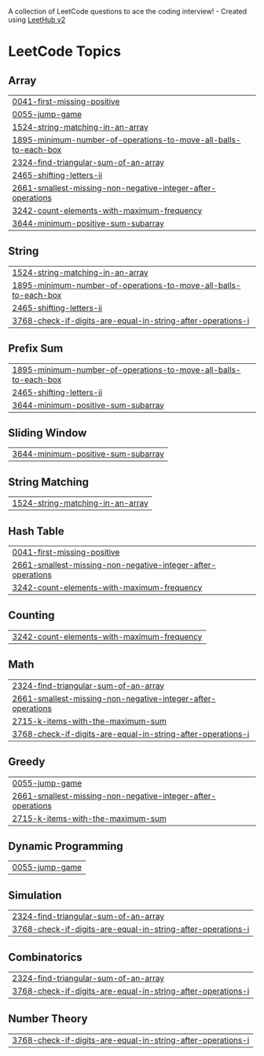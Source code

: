 A collection of LeetCode questions to ace the coding interview! - Created using [LeetHub v2](https://github.com/arunbhardwaj/LeetHub-2.0)
<!---LeetCode Topics Start-->
# LeetCode Topics
## Array
|  |
| ------- |
| [0041-first-missing-positive](https://github.com/anandayush81/LeetCode/tree/master/0041-first-missing-positive) |
| [0055-jump-game](https://github.com/anandayush81/LeetCode/tree/master/0055-jump-game) |
| [1524-string-matching-in-an-array](https://github.com/anandayush81/LeetCode/tree/master/1524-string-matching-in-an-array) |
| [1895-minimum-number-of-operations-to-move-all-balls-to-each-box](https://github.com/anandayush81/LeetCode/tree/master/1895-minimum-number-of-operations-to-move-all-balls-to-each-box) |
| [2324-find-triangular-sum-of-an-array](https://github.com/anandayush81/LeetCode/tree/master/2324-find-triangular-sum-of-an-array) |
| [2465-shifting-letters-ii](https://github.com/anandayush81/LeetCode/tree/master/2465-shifting-letters-ii) |
| [2661-smallest-missing-non-negative-integer-after-operations](https://github.com/anandayush81/LeetCode/tree/master/2661-smallest-missing-non-negative-integer-after-operations) |
| [3242-count-elements-with-maximum-frequency](https://github.com/anandayush81/LeetCode/tree/master/3242-count-elements-with-maximum-frequency) |
| [3644-minimum-positive-sum-subarray](https://github.com/anandayush81/LeetCode/tree/master/3644-minimum-positive-sum-subarray) |
## String
|  |
| ------- |
| [1524-string-matching-in-an-array](https://github.com/anandayush81/LeetCode/tree/master/1524-string-matching-in-an-array) |
| [1895-minimum-number-of-operations-to-move-all-balls-to-each-box](https://github.com/anandayush81/LeetCode/tree/master/1895-minimum-number-of-operations-to-move-all-balls-to-each-box) |
| [2465-shifting-letters-ii](https://github.com/anandayush81/LeetCode/tree/master/2465-shifting-letters-ii) |
| [3768-check-if-digits-are-equal-in-string-after-operations-i](https://github.com/anandayush81/LeetCode/tree/master/3768-check-if-digits-are-equal-in-string-after-operations-i) |
## Prefix Sum
|  |
| ------- |
| [1895-minimum-number-of-operations-to-move-all-balls-to-each-box](https://github.com/anandayush81/LeetCode/tree/master/1895-minimum-number-of-operations-to-move-all-balls-to-each-box) |
| [2465-shifting-letters-ii](https://github.com/anandayush81/LeetCode/tree/master/2465-shifting-letters-ii) |
| [3644-minimum-positive-sum-subarray](https://github.com/anandayush81/LeetCode/tree/master/3644-minimum-positive-sum-subarray) |
## Sliding Window
|  |
| ------- |
| [3644-minimum-positive-sum-subarray](https://github.com/anandayush81/LeetCode/tree/master/3644-minimum-positive-sum-subarray) |
## String Matching
|  |
| ------- |
| [1524-string-matching-in-an-array](https://github.com/anandayush81/LeetCode/tree/master/1524-string-matching-in-an-array) |
## Hash Table
|  |
| ------- |
| [0041-first-missing-positive](https://github.com/anandayush81/LeetCode/tree/master/0041-first-missing-positive) |
| [2661-smallest-missing-non-negative-integer-after-operations](https://github.com/anandayush81/LeetCode/tree/master/2661-smallest-missing-non-negative-integer-after-operations) |
| [3242-count-elements-with-maximum-frequency](https://github.com/anandayush81/LeetCode/tree/master/3242-count-elements-with-maximum-frequency) |
## Counting
|  |
| ------- |
| [3242-count-elements-with-maximum-frequency](https://github.com/anandayush81/LeetCode/tree/master/3242-count-elements-with-maximum-frequency) |
## Math
|  |
| ------- |
| [2324-find-triangular-sum-of-an-array](https://github.com/anandayush81/LeetCode/tree/master/2324-find-triangular-sum-of-an-array) |
| [2661-smallest-missing-non-negative-integer-after-operations](https://github.com/anandayush81/LeetCode/tree/master/2661-smallest-missing-non-negative-integer-after-operations) |
| [2715-k-items-with-the-maximum-sum](https://github.com/anandayush81/LeetCode/tree/master/2715-k-items-with-the-maximum-sum) |
| [3768-check-if-digits-are-equal-in-string-after-operations-i](https://github.com/anandayush81/LeetCode/tree/master/3768-check-if-digits-are-equal-in-string-after-operations-i) |
## Greedy
|  |
| ------- |
| [0055-jump-game](https://github.com/anandayush81/LeetCode/tree/master/0055-jump-game) |
| [2661-smallest-missing-non-negative-integer-after-operations](https://github.com/anandayush81/LeetCode/tree/master/2661-smallest-missing-non-negative-integer-after-operations) |
| [2715-k-items-with-the-maximum-sum](https://github.com/anandayush81/LeetCode/tree/master/2715-k-items-with-the-maximum-sum) |
## Dynamic Programming
|  |
| ------- |
| [0055-jump-game](https://github.com/anandayush81/LeetCode/tree/master/0055-jump-game) |
## Simulation
|  |
| ------- |
| [2324-find-triangular-sum-of-an-array](https://github.com/anandayush81/LeetCode/tree/master/2324-find-triangular-sum-of-an-array) |
| [3768-check-if-digits-are-equal-in-string-after-operations-i](https://github.com/anandayush81/LeetCode/tree/master/3768-check-if-digits-are-equal-in-string-after-operations-i) |
## Combinatorics
|  |
| ------- |
| [2324-find-triangular-sum-of-an-array](https://github.com/anandayush81/LeetCode/tree/master/2324-find-triangular-sum-of-an-array) |
| [3768-check-if-digits-are-equal-in-string-after-operations-i](https://github.com/anandayush81/LeetCode/tree/master/3768-check-if-digits-are-equal-in-string-after-operations-i) |
## Number Theory
|  |
| ------- |
| [3768-check-if-digits-are-equal-in-string-after-operations-i](https://github.com/anandayush81/LeetCode/tree/master/3768-check-if-digits-are-equal-in-string-after-operations-i) |
<!---LeetCode Topics End-->